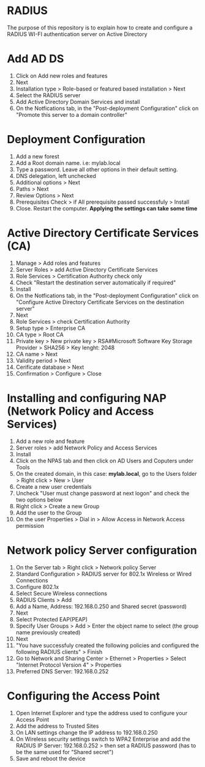 # RADIUS
The purpose of this repository is to explain how to create and configure a RADIUS WI-FI authentication server on Active Directory

# Add AD DS
1. Click on Add new roles and features
2. Next
3. Installation type > Role-based or featured based installation > Next
4. Select the RADIUS server
5. Add Active Directory Domain Services and install
6. On the Notfications tab, in the "Post-deployment Configuration" click on "Promote this server to a domain controller"

# Deployment Configuration
1. Add a new forest
2. Add a Root domain name. i.e: mylab.local
3. Type a password. Leave all other options in their default setting.
4. DNS delegation, left unchecked
5. Additional options > Next
6. Paths > Next
7. Review Options > Next
8. Prerequisites Check > if All prerequisite passed successfuly > Install
9. Close. Restart the computer.
**Applying the settings can take some time**

# Active Directory Certificate Services (CA)
1. Manage > Add roles and features
2. Server Roles > add Active Directory Certificate Services
3. Role Services > Certification Authority check only
4. Check "Restart the destination server automatically if required"
5. Install
6. On the Notfications tab, in the "Post-deployment Configuration" click on "Configure Active Directory Certificate Services on the destination server"
7. Next
8. Role Services > check Certification Authority
9. Setup type > Enterprise CA
10. CA type > Root CA
11. Private key > New private key > RSA#Microsoft Software Key Storage Provider > SHA256 > Key lenght: 2048
12. CA name > Next
13. Validity period > Next
14. Cerificate database > Next
15. Confirmation > Configure > Close

# Installing and configuring NAP (Network Policy and Access Services)
1. Add a new role and feature
2. Server roles > add Network Policy and Access Services
3. Install
4. Click on the NPAS tab and then click on AD Users and Coputers under Tools
5. On the created domain, in this case: **mylab.local**, go to the Users folder > Right click > New > User
6. Create a new user credentials
7. Uncheck "User must change password at next logon" and check the two options below
8. Right click > Create a new Group
9. Add the user to the Group
10. On the user Properties > Dial in > Allow Access in Network Access permission

# Network policy Server configuration
1. On the Server tab > Right click > Network policy Server
2. Standard Configuration > RADIUS server for 802.1x Wireless or Wired Connections
3. Configure 802.1x
4. Select Secure Wireless connections
5. RADIUS Clients > Add
6. Add a Name, Address: 192.168.0.250 and Shared secret (password)
7. Next
8. Select Protected EAP(PEAP)
9. Specify User Groups > Add > Enter the object name to select (the group name previously created)
10. Next
11. "You have successfuly created the following policies and configured the following RADIUS clients" > Finish
12. Go to Network and Sharing Center > Ethernet > Properties > Select "Internet Protocol Version 4" > Properties
13. Preferred DNS Server: 192.168.0.252

# Configuring the Access Point
1. Open Internet Explorer and type the address used to configure your Access Point
2. Add the address to Trusted Sites
3. On LAN settings change the IP address to 192.168.0.250
4. On Wireless security settings switch to WPA2 Enterprise and add the RADIUS IP Server: 192.168.0.252 > then set a RADIUS password (has to be the same used for "Shared secret")
5. Save and reboot the device
